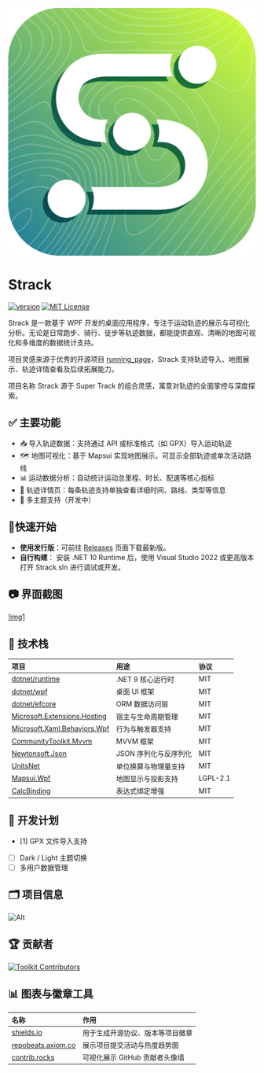 
![banner](Res/Design/LOGO.png)

# Strack

[![version](https://img.shields.io/badge/Version-0.0.1alpha-blue.svg)](https://github.com/DaThabe/Strack/releases)
[![MIT License](https://img.shields.io/badge/license-MIT-green.svg)](https://github.com/DaThabe/Strack/blob/master/LICENSE.txt)

Strack 是一款基于 WPF 开发的桌面应用程序，专注于运动轨迹的展示与可视化分析。无论是日常跑步、骑行、徒步等轨迹数据，都能提供直观、清晰的地图可视化和多维度的数据统计支持。

项目灵感来源于优秀的开源项目 [running_page](https://github.com/yihong0618/running_page)，Strack 支持轨迹导入、地图展示、轨迹详情查看及后续拓展能力。

项目名称 Strack 源于 Super Track 的组合灵感，寓意对轨迹的全面掌控与深度探索。

## ✅ 主要功能

- 📥 导入轨迹数据：支持通过 API 或标准格式（如 GPX）导入运动轨迹
- 🗺️ 地图可视化：基于 Mapsui 实现地图展示，可显示全部轨迹或单次活动路线
- 📊 运动数据分析：自动统计运动总里程、时长、配速等核心指标
- 🧭 轨迹详情页：每条轨迹支持单独查看详细时间、路线、类型等信息
- 🌙 多主题支持（开发中）

## 🚀快速开始

- **使用发行版**：可前往 [Releases](https://github.com/DaThabe/Strack/releases) 页面下载最新版。
- **自行构建**： 安装 .NET 10 Runtime 后，使用 Visual Studio 2022 或更高版本打开 Strack.sln 进行调试或开发。

## 📷 界面截图

[!img1](/)

## 🧰 技术栈

| 项目 | 用途 | 协议 |
| :-- | :-- | :-- |
| [dotnet/runtime](https://github.com/dotnet/runtime) | .NET 9 核心运行时 | MIT |
| [dotnet/wpf](https://github.com/dotnet/wpf) | 桌面 UI 框架 | MIT |
| [dotnet/efcore](https://github.com/dotnet/efcore) | ORM 数据访问层 | MIT |
| [Microsoft.Extensions.Hosting](https://github.com/dotnet/runtime) | 宿主与生命周期管理 | MIT |
| [Microsoft.Xaml.Behaviors.Wpf](https://github.com/Microsoft/XamlBehaviorsWpf) | 行为与触发器支持 | MIT |
| [CommunityToolkit.Mvvm](https://github.com/CommunityToolkit/dotnet) | MVVM 框架 | MIT |
| [Newtonsoft.Json](https://github.com/JamesNK/Newtonsoft.Json) | JSON 序列化与反序列化 | MIT |
| [UnitsNet](https://github.com/angularsen/UnitsNet) | 单位换算与物理量支持 | MIT |
| [Mapsui.Wpf](https://github.com/Mapsui/Mapsui) | 地图显示与投影支持 | LGPL-2.1 |
| [CalcBinding](https://github.com/Keboo/CalcBinding) | 表达式绑定增强 | MIT |

## 📌 开发计划

- [1] GPX 文件导入支持
- [ ] Dark / Light 主题切换
- [ ] 多用户数据管理

## 🗂️ 项目信息

![Alt](https://repobeats.axiom.co/api/embed/d64be33fe7e3cde9376f47827202e35846a5de21.svg "Repobeats analytics image")

## 🏆 贡献者

[![Toolkit Contributors](https://contrib.rocks/image?repo=Dathabe/Strack)](https://github.com/DaThabe/Strack/graphs/contributors)

## 📊 图表与徽章工具

| 名称 | 作用 |
| :-- | :-- |
| [shields.io](https://shields.io/) | 用于生成开源协议、版本等项目徽章 |
| [repobeats.axiom.co](https://repobeats.axiom.co) | 展示项目提交活动与热度趋势图 |
| [contrib.rocks](https://contrib.rocks) | 可视化展示 GitHub 贡献者头像墙 |
